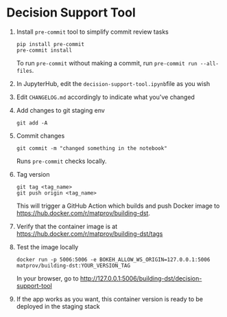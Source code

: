 # Decision Support Tool


1. Install `pre-commit` tool to simplify commit review tasks

    ```
    pip install pre-commit
    pre-commit install
    ```

    To run `pre-commit` without making a commit, run `pre-commit run --all-files`.

2. In JupyterHub, edit the `decision-support-tool.ipynb`file as you wish

3. Edit `CHANGELOG.md` accordingly to indicate what you've changed

4. Add changes to git staging env

    ```
    git add -A
    ```

5. Commit changes

    ```
    git commit -m "changed something in the notebook"
    ```
    
    Runs `pre-commit` checks locally.

6. Tag version

    ```
    git tag <tag_name>
    git push origin <tag_name>
    ```

    This will trigger a GitHub Action which builds and push Docker image to https://hub.docker.com/r/matprov/building-dst.

7. Verify that the container image is at https://hub.docker.com/r/matprov/building-dst/tags

8. Test the image locally

    ```
    docker run -p 5006:5006 -e BOKEH_ALLOW_WS_ORIGIN=127.0.0.1:5006 matprov/building-dst:YOUR_VERSION_TAG
    ```

    In your browser, go to http://127.0.0.1:5006/building-dst/decision-support-tool

9. If the app works as you want, this container version is ready to be deployed in the staging stack
